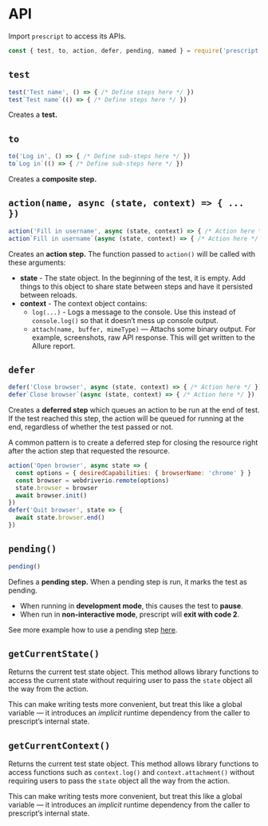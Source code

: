 # API

Import `prescript` to access its APIs.

```js
const { test, to, action, defer, pending, named } = require('prescript')
```

## `test`

<!-- prettier-ignore-start -->
```js
test('Test name', () => { /* Define steps here */ })
test`Test name`(() => { /* Define steps here */ })
```
<!-- prettier-ignore-end -->

Creates a **test.**

## `to`

<!-- prettier-ignore-start -->
```js
to('Log in', () => { /* Define sub-steps here */ })
to`Log in`(() => { /* Define sub-steps here */ })
```
<!-- prettier-ignore-end -->

Creates a **composite step.**

## `action(name, async (state, context) => { ... })`

<!-- prettier-ignore-start -->
```js
action('Fill in username', async (state, context) => { /* Action here */ })
action`Fill in username`(async (state, context) => { /* Action here */ })
```
<!-- prettier-ignore-end -->

Creates an **action step.** The function passed to `action()` will be called
with these arguments:

* **state** - The state object. In the beginning of the test, it is empty. Add
  things to this object to share state between steps and have it persisted
  between reloads.
* **context** - The context object contains:
  * `log(...)` - Logs a message to the console. Use this instead of
    `console.log()` so that it doesn’t mess up console output.
  * `attach(name, buffer, mimeType)` — Attachs some binary output. For
    example, screenshots, raw API response. This will get written to the Allure
    report.

## `defer`

<!-- prettier-ignore-start -->
```js
defer('Close browser', async (state, context) => { /* Action here */ })
defer`Close browser`(async (state, context) => { /* Action here */ })
```
<!-- prettier-ignore-end -->

Creates a **deferred step** which queues an action to be run at the end of test.
If the test reached this step, the action will be queued for running at the end,
regardless of whether the test passed or not.

A common pattern is to create a deferred step for closing the resource right
after the action step that requested the resource.

```js
action('Open browser', async state => {
  const options = { desiredCapabilities: { browserName: 'chrome' } }
  const browser = webdriverio.remote(options)
  state.browser = browser
  await browser.init()
})
defer('Quit browser', state => {
  await state.browser.end()
})
```

## `pending()`

<!-- prettier-ignore-start -->
```js
pending()
```
<!-- prettier-ignore-end -->

Defines a **pending step.** When a pending step is run, it marks the test as pending.

- When running in **development mode**, this causes the test to **pause**.
- When run in **non-interactive mode**, prescript will **exit with code 2**.

See more example how to use a pending step [here](https://prescript.netlify.com/guide/writing-tests.html#pending-steps).

## `getCurrentState()`

Returns the current test state object. This method allows library functions to
access the current state without requiring user to pass the `state` object all
the way from the action.

This can make writing tests more convenient, but treat this like a global
variable — it introduces an _implicit_ runtime dependency from the caller to
prescript’s internal state.

## `getCurrentContext()`

Returns the current test state object. This method allows library functions to
access functions such as `context.log()` and `context.attachment()` without
requiring users to pass the `state` object all the way from the action.

This can make writing tests more convenient, but treat this like a global
variable — it introduces an _implicit_ runtime dependency from the caller to
prescript’s internal state.
